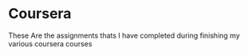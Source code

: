 # Coursera
These Are the assignments thats I have completed during finishing my various coursera courses
